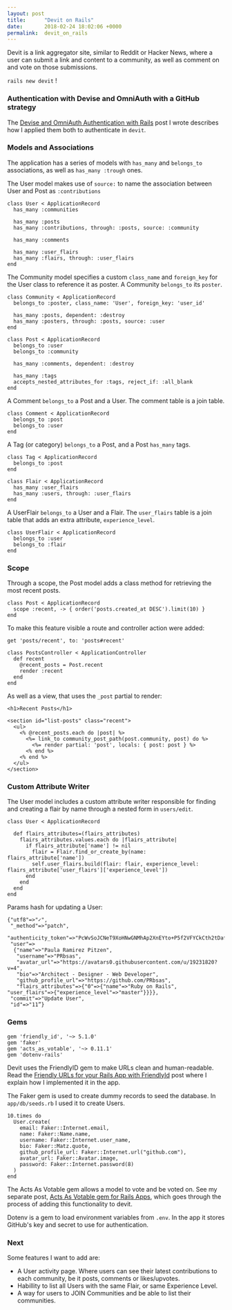 ```yaml
---
layout: post
title:      "Devit on Rails"
date:       2018-02-24 18:02:06 +0000
permalink:  devit_on_rails
---
```



Devit is a link aggregator site, similar to Reddit or Hacker News, where a user can submit a link and content to a community, as well as comment on and vote on those submissions.


`rails new devit` ! 

### Authentication with Devise and OmniAuth with a GitHub strategy

The [Devise and OmniAuth Authentication with Rails](https://prbsas.github.io/devise_and_omniauth_authentication_with_rails) post I wrote describes how I applied them both to authenticate in `devit`.   

### Models and Associations 

The application has a series of models with `has_many` and `belongs_to` associations, as well as `has_many :trough` ones.

The User model makes use of `source:` to name the association between User and Post as `:contributions`

```
class User < ApplicationRecord
  has_many :communities

  has_many :posts
  has_many :contributions, through: :posts, source: :community

  has_many :comments

  has_many :user_flairs
  has_many :flairs, through: :user_flairs
end 
```


The Community model specifies a custom `class_name` and `foreign_key` for the User class to reference it as poster. A Community `belongs_to` its `poster`. 

```
class Community < ApplicationRecord
  belongs_to :poster, class_name: 'User', foreign_key: 'user_id'

  has_many :posts, dependent: :destroy
  has_many :posters, through: :posts, source: :user
end
```

```
class Post < ApplicationRecord
  belongs_to :user
  belongs_to :community

  has_many :comments, dependent: :destroy

  has_many :tags
  accepts_nested_attributes_for :tags, reject_if: :all_blank
end
```

A Comment `belongs_to` a Post and a User. The comment table is a join table.

```
class Comment < ApplicationRecord
  belongs_to :post
  belongs_to :user
end
```

A Tag (or category) `belongs_to` a Post, and a Post `has_many` tags.

```
class Tag < ApplicationRecord
  belongs_to :post
end
```


```
class Flair < ApplicationRecord
  has_many :user_flairs
  has_many :users, through: :user_flairs
end
```

A UserFlair `belongs_to` a User and a Flair. The `user_flairs` table is a join table that adds an extra attribute, `experience_level`. 

```
class UserFlair < ApplicationRecord
  belongs_to :user
  belongs_to :flair
end
```

### Scope 

Through a scope, the Post model adds a class method for retrieving the most recent posts.

```
class Post < ApplicationRecord
  scope :recent, -> { order('posts.created_at DESC').limit(10) }
end 
```

To make this feature visible a route and controller action were added:

`get 'posts/recent', to: 'posts#recent'`

```
class PostsController < ApplicationController
  def recent
    @recent_posts = Post.recent
    render :recent
  end
end 
```

As well as a view, that uses the `_post` partial to render:

```
<h1>Recent Posts</h1>

<section id="list-posts" class="recent">
  <ul>
    <% @recent_posts.each do |post| %>
      <%= link_to community_post_path(post.community, post) do %>
        <%= render partial: 'post', locals: { post: post } %>
      <% end %>
    <% end %>
  </ul>
</section>
```


### Custom Attribute Writer 

The User model includes a custom attribute writer responsible for finding and creating a flair by name through a nested form in `users/edit`.

```
class User < ApplicationRecord

  def flairs_attributes=(flairs_attributes)
    flairs_attributes.values.each do |flairs_attribute|
      if flairs_attribute['name'] != nil
        flair = Flair.find_or_create_by(name: flairs_attribute['name'])
        self.user_flairs.build(flair: flair, experience_level: flairs_attribute['user_flairs']['experience_level'])
      end
    end
  end
end
```

Params hash for updating a User:

```
{"utf8"=>"✓",
 "_method"=>"patch",
 "authenticity_token"=>"PcWvSoJCNeT9XoHNwGNMhAp2XnEYto+P5f2VFYCkCth2tDafYi/eKGFXw10tUgis1hTxV+CA81sqCkooy1taCw==",
 "user"=>
  {"name"=>"Paula Ramirez Pitzen",
   "username"=>"PRbsas",
   "avatar_url"=>"https://avatars0.githubusercontent.com/u/19231820?v=4",
   "bio"=>"Architect - Designer - Web Developer",
   "github_profile_url"=>"https://github.com/PRbsas",
   "flairs_attributes"=>{"0"=>{"name"=>"Ruby on Rails", "user_flairs"=>{"experience_level"=>"master"}}}},
 "commit"=>"Update User",
 "id"=>"11”}
```
 
 
### Gems 

```
gem 'friendly_id', '~> 5.1.0'
gem 'faker'
gem 'acts_as_votable', '~> 0.11.1'
gem 'dotenv-rails'
```

Devit uses the FriendlyID gem to make URLs clean and human-readable. Read the [Friendly URLs for your Rails App with FriendlyId](https://prbsas.github.io/friendly_urls_for_your_rails_app_with_friendlyid) post where I explain how I implemented it in the app.  

The Faker gem is used to create dummy records to seed the database. In `app/db/seeds.rb` I used it to create Users.

```
10.times do
  User.create(
    email: Faker::Internet.email,
    name: Faker::Name.name,
    username: Faker::Internet.user_name,
    bio: Faker::Matz.quote,
    github_profile_url: Faker::Internet.url("github.com"),
    avatar_url: Faker::Avatar.image,
    password: Faker::Internet.password(8)
  )
end
```

The Acts As Votable gem allows a model to vote and be voted on. See my separate post, [Acts As Votable gem for Rails Apps](https://prbsas.github.io/acts_as_votable_gem_for_rails_apps), which goes through the process of adding this functionality to devit.

Dotenv is a gem to load environment variables from `.env`. In the app it stores GitHub's key and secret to use for authentication. 


### Next 

Some features I want to add are:  
* A User activity page. Where users can see their latest contributions to each community, be it posts, comments or likes/upvotes.  
* Habillity to list all Users with the same Flair, or same Experience Level.  
* A way for users to JOIN Communities and be able to list their communities.

